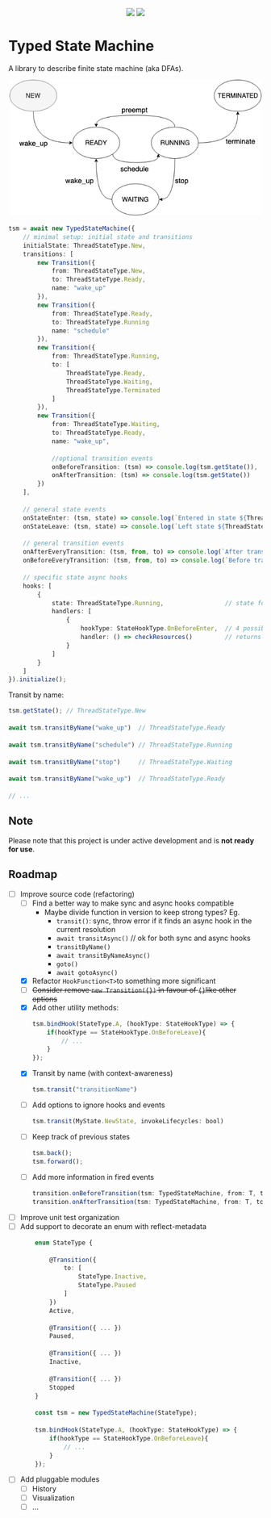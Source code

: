 <p align="center">
    <a href="https://coveralls.io/github/giacomodeliberali/typed-state-machine" alt="Coverage status">
        <img src="https://coveralls.io/repos/github/giacomodeliberali/typed-state-machine/badge.svg?branch=master" /></a>
    <a href="https://travis-ci.org/giacomodeliberali/typed-state-machine" alt="Build Status">
        <img src="https://travis-ci.org/giacomodeliberali/typed-state-machine.svg?branch=master" /></a>
</p>

# Typed State Machine

A library to describe finite state machine (aka DFAs). 

<p align="center">
    <img src="./assets/thread-lifetime.png" width="500px">
</p>

```typescript
tsm = await new TypedStateMachine({
    // minimal setup: initial state and transitions
    initialState: ThreadStateType.New,
    transitions: [
        new Transition({
            from: ThreadStateType.New,
            to: ThreadStateType.Ready,
            name: "wake_up"
        }),
        new Transition({
            from: ThreadStateType.Ready,
            to: ThreadStateType.Running
            name: "schedule"
        }),
        new Transition({
            from: ThreadStateType.Running,
            to: [
                ThreadStateType.Ready,
                ThreadStateType.Waiting,
                ThreadStateType.Terminated
            ]
        }),         
        new Transition({
            from: ThreadStateType.Waiting,
            to: ThreadStateType.Ready,
            name: "wake_up",

            //optional transition events
            onBeforeTransition: (tsm) => console.log(tsm.getState()),
            onAfterTransition: (tsm) => console.log(tsm.getState())
        })
    ],

    // general state events
    onStateEnter: (tsm, state) => console.log(`Entered in state ${ThreadStateType[state]}`),
    onStateLeave: (tsm, state) => console.log(`Left state ${ThreadStateType[state]}`),

    // general transition events
    onAfterEveryTransition: (tsm, from, to) => console.log(`After transition ${ThreadStateType[from]} -> ${ThreadStateType[to]}`),
    onBeforeEveryTransition: (tsm, from, to) => console.log(`Before transition ${ThreadStateType[from]} -> ${ThreadStateType[to]}`),

    // specific state async hooks
    hooks: [
        {
            state: ThreadStateType.Running,                 // state for this hooks
            handlers: [
                {
                    hookType: StateHookType.OnBeforeEnter,  // 4 possible values
                    handler: () => checkResources()         // returns Promise<boolean>
                }
            ]
        }
    ]
}).initialize();
```

Transit by name:
```typescript
tsm.getState(); // ThreadStateType.New

await tsm.transitByName("wake_up")  // ThreadStateType.Ready

await tsm.transitByName("schedule") // ThreadStateType.Running

await tsm.transitByName("stop")     // ThreadStateType.Waiting

await tsm.transitByName("wake_up")  // ThreadStateType.Ready

// ...

```

## Note

Please note that this project is under active development and is **not ready for use**.

## Roadmap
- [ ] Improve source code (refactoring)
    - [ ] Find a better way to make sync and async hooks compatible
        - Maybe divide function in version to keep strong types? Eg.
            - `transit()`: sync, throw error if it finds an async hook in the current resolution
            - `await transitAsync()` // ok for both sync and async hooks
            - `transitByName()`
            - `await transitByNameAsync()`
            - `goto()`
            - `await gotoAsync()`
    - [x] Refactor `HookFunction<T>`to something more significant
    - [ ] ~~Consider remove `new Transition({})` in favour of `{}`like other options~~
    - [x] Add other utility methods:
        ```typescript
        tsm.bindHook(StateType.A, (hookType: StateHookType) => {
            if(hookType == StateHookType.OnBeforeLeave){
                // ...
            }
        });
        ```
    - [x] Transit by name (with context-awareness)
        ```typescript
        tsm.transit("transitionName")
        ```
    - [ ] Add options to ignore hooks and events
        ```typescript
        tsm.transit(MyState.NewState, invokeLifecycles: bool)
        ```
    - [ ] Keep track of previous states
        ```typescript
        tsm.back();
        tsm.forward();
        ```
    - [ ] Add more information in fired events
        ```typescript
        transition.onBeforeTransition(tsm: TypedStateMachine, from: T, to: T);
        transition.onAfterTransition(tsm: TypedStateMachine, from: T, to: T);
        ```
- [ ] Improve unit test organization
- [ ] Add support to decorate an enum with reflect-metadata
    ```typescript
        enum StateType {

            @Transition({
                to: [
                    StateType.Inactive,
                    StateType.Paused
                ]
            })
            Active,

            @Transition({ ... })
            Paused,

            @Transition({ ... })
            Inactive,

            @Transition({ ... })
            Stopped
        }

        const tsm = new TypedStateMachine(StateType);

        tsm.bindHook(StateType.A, (hookType: StateHookType) => {
            if(hookType == StateHookType.OnBeforeLeave){
                // ...
            }
        });
    ```
- [ ] Add pluggable modules
    - [ ] History
    - [ ] Visualization
    - [ ] ...
